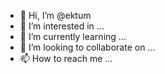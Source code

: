 - 👋 Hi, I’m @ektum
- 👀 I’m interested in ...
- 🌱 I’m currently learning ...
- 💞️ I’m looking to collaborate on ...
- 📫 How to reach me ...

<!---
ektum/ektum is a ✨ special ✨ repository because its `README.md` (this file) appears on your GitHub profile.
You can click the Preview link to take a look at your changes.
--->
